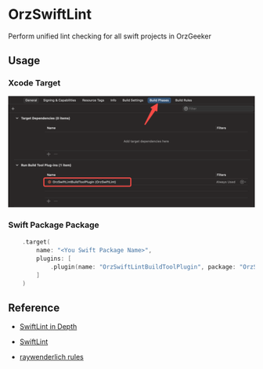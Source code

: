 # OrzSwiftLint

Perform unified lint checking for all swift projects in OrzGeeker

## Usage

### Xcode Target 

![xcode use swift package plugin](https://github.com/OrzGeeker/OrzSwiftLint/raw/main/images/xcode-plugin-usage.png)

### Swift Package Package

```swift
    .target(
        name: "<You Swift Package Name>",
        plugins: [
            .plugin(name: "OrzSwiftLintBuildToolPlugin", package: "OrzSwiftLint")
        ]
    )
```

## Reference

- [SwiftLint in Depth](https://www.kodeco.com/38422105-swiftlint-in-depth)

- [SwiftLint](https://swiftpackageindex.com/realm/SwiftLint)

- [raywenderlich rules](https://github.com/kodecocodes/swift-style-guide/blob/main/com.raywenderlich.swiftlint.yml)
